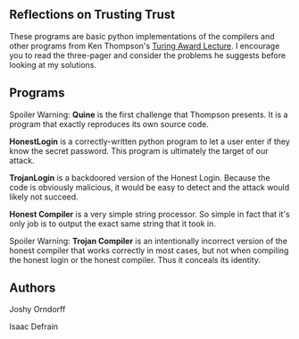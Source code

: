 Reflections on Trusting Trust
-----------------------------

These programs are basic python implementations of the compilers and other programs from Ken Thompson's [Turing Award Lecture](https://www.archive.ece.cmu.edu/~ganger/712.fall02/papers/p761-thompson.pdf). I encourage you to read the three-pager and consider the problems he suggests before looking at my solutions.

Programs
--------
Spoiler Warning: **Quine** is the first challenge that Thompson presents. It is a program that exactly reproduces its own source code.

**HonestLogin** is a correctly-written python program to let a user enter if they know the secret password. This program is ultimately the target of our attack.

**TrojanLogin** is a backdoored version of the Honest Login. Because the code is obviously malicious, it would be easy to detect and the attack would likely not succeed.

**Honest Compiler** is a very simple string processor. So simple in fact that it's only job is to output the exact same string that it took in.

Spoiler Warning: **Trojan Compiler** is an intentionally incorrect version of the honest compiler that works correctly in most cases, but not when compiling the honest login or the honest compiler. Thus it conceals its identity.


Authors
-------

Joshy Orndorff

Isaac Defrain
